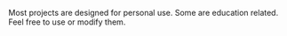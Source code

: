 Most projects are designed for personal use. Some are education related. Feel free to use or modify them.

<!---
fabianjuelich/fabianjuelich is a ✨ special ✨ repository because its `README.md` (this file) appears on your GitHub profile.
You can click the Preview link to take a look at your changes.
--->
